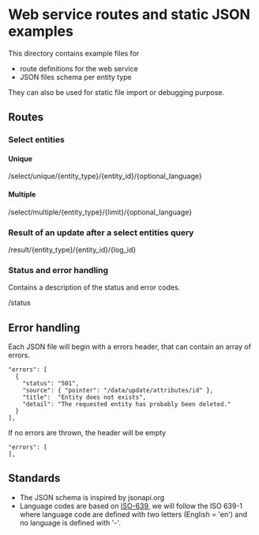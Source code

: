 # Web service routes and static JSON examples 

This directory contains example files for 
- route definitions for the web service
- JSON files schema per entity type

They can also be used for static file import or debugging purpose.

## Routes

### Select entities

#### Unique

/select/unique/{entity_type}/{entity_id}/{optional_language}

#### Multiple

/select/multiple/{entity_type}/{limit}/{optional_language}

### Result of an update after a select entities query

/result/{entity_type}/{entity_id}/{log_id}

### Status and error handling

Contains a description of the status and error codes.

/status

## Error handling

Each JSON file will begin with a errors header, that can contain an array of errors.

```
"errors": [
  {
    "status": "501",
    "source": { "pointer": "/data/update/attributes/id" },
    "title":  "Entity does not exists",
    "detail": "The requested entity has probably been deleted."
  }
],
```

If no errors are thrown, the header will be empty
 
```
"errors": [
],
```

## Standards

- The JSON schema is inspired by jsonapi.org
- Language codes are based on [ISO-639]( https://en.wikipedia.org/wiki/ISO_639), we will follow the ISO 639-1 where language code 
are defined with two letters (English = 'en') and no language is defined with '-'.

